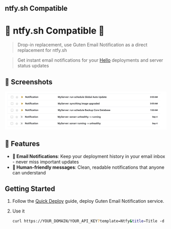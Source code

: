 ## ntfy.sh Compatible

# 🧩 ntfy.sh Compatible 🧩

> Drop-in replacement, use Guten Email Notification as a direct replacement for ntfy.sh

> Get instant email notifications for your [Hello](https://github.com/user/hello) deployments and server status updates

## 🌠️ Screenshots

![Screenshot](../screenshot.png)

## 🌟 Features

- **📧 Email Notifications**: Keep your deployment history in your email inbox - never miss important updates
- **👥 Human-friendly messages**: Clean, readable notifications that anyone can understand

## Getting Started

1. Follow the [Quick Deploy](../../../docs/Deployment.md) guide, deploy Guten Email Notification service.

2. Use it

   ```sh
   curl https://YOUR_DOMAIN/YOUR_API_KEY?template=Ntfy&title=Title -d 'Message'
   ```
